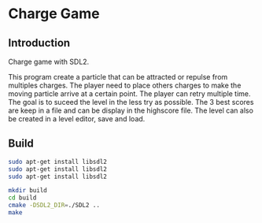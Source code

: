 # Charge Game

## Introduction

Charge game with SDL2.

This program create a particle that can be attracted or repulse from multiples charges. The player need to place others charges to make the moving particle arrive at a certain point. The player can retry multiple time. The goal is to suceed the level in the less try as possible. The 3 best scores are keep in a file and can be display in the highscore file. The level can also be created in a level editor, save and load.

## Build

```sh
sudo apt-get install libsdl2
sudo apt-get install libsdl2
sudo apt-get install libsdl2

mkdir build
cd build
cmake -DSDL2_DIR=./SDL2 ..
make
```

